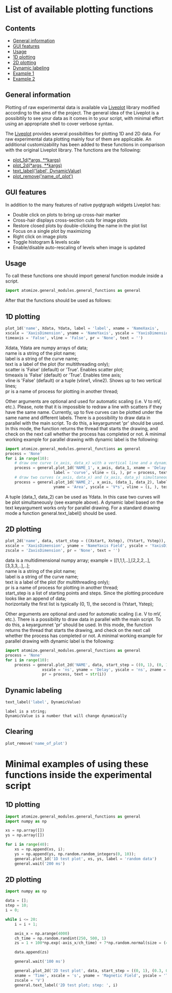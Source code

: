 # List of available plotting functions

## Contents
- [General information](#general-information)<br/>
- [GUI features](#gui-features)<br/>
- [Usage](#usage)<br/>
- [1D plotting](#1d-plotting)<br/>
- [2D plotting](#2d-plotting)<br/>
- [Dynamic labeling](#dynamic-labeling)<br/>
- [Example 1](#1d-plotting-1)<br/>
- [Example 2](#2d-plotting-1)<br/>

## General information
Plotting of raw experimental data is available via [Liveplot](https://github.com/PhilReinhold/liveplot) library modified according to the aims of the project.
The general idea of the Liveplot is a possibitily to see your data as it comes in to your script, with minimal effort using an appropriate shell to cover verbose syntax.

The [Liveplot](https://github.com/PhilReinhold/liveplot) provides several possibilities for plotting 1D and 2D data. For raw experimental data plotting mainly four of them are applicable. An additional customizability has been added to these functions in comparison with the original Liveplot library. The functions are the following:

- [plot_1d(*args, **kargs)](#1d-plotting)<br/>
- [plot_2d(*args, **kargs)](#2d-plotting)<br/>
- [text_label('label', DynamicValue)](#dynamic-labeling)<br/>
- [plot_remove('name_of_plot')](#clearing)<br/>

## GUI features
In addition to the many features of native pyqtgraph widgets Liveplot has:<br/>
- Double click on plots to bring up cross-hair marker<br/>
- Cross-hair displays cross-section cuts for image plots<br/>
- Restore closed plots by double-clicking the name in the plot list<br/>
- Focus on a single plot by maximizing<br/>
- Right click on image plots<br/>
- Toggle histogram & levels scale<br/>
- Enable/disable auto-rescaling of levels when image is updated<br/>

## Usage
To call these functions one should import general function module inside a script.
```python
import atomize.general_modules.general_functions as general
```
After that the functions should be used as follows:

## 1D plotting
```python	
plot_1d('name', Xdata, Ydata, label = 'label', xname = 'NameXaxis', 
xscale = 'XaxisDimension', yname = 'NameYaxis', yscale = 'YaxisDimension', scatter = 'False', 
timeaxis = 'False', vline = 'False', pr = 'None', text = '')
```
Xdata, Ydata are numpy arrays of data;<br/>
name is a string of the plot name;<br/>
label is a string of the curve name;<br/>
text is a label of the plot (for multithreading only);<br/>
scatter is 'False' (default) or 'True'. Enables scatter plot;<br/>
timeaxis is 'False' (default) or 'True'. Enables time axis;<br/>
vline is 'False' (default) or a tuple (vline1, vline2). Shows up to two vertical lines;<br/>
pr is a name of process for plotting in another thread;<br/>

Other arguments are optional and used for automatic scaling (i.e. V to mV, etc.). Please, note
that it is impossible to redraw a line with scatters if they have the same name. Currently, up 
to five curves can be plotted under the same name and different labels. 
There is a possibility to draw data in parallel with the main script. To do this, a keyargumnet 'pr'
should be used. In this mode, the function returns the thread that starts the drawing, and check on
the next call whether the process has completed or not. A minimal working example for parallel
drawing with dynamic label is the following:
```python
import atomize.general_modules.general_functions as general
process = 'None'
for i in range(10):
	# draw one curve (x_axis, data_x) with a vertical line and a dynamic label "text"
	process = general.plot_1d('NAME_1', x_axis, data_1, xname = 'Delay', xscale = 'ns', yname = 'Area', yscale = 'V*s',\
					 label = 'curve', vline = (i, ), pr = process, text = str(i))
	# draw two curves (x_axis, data_x) and (x_axis, data_y) simultaneously
	process = general.plot_1d('NAME_2', x_axis, (data_1, data_2), label = 'curve', xname = 'Delay', xscale = 'ns',\
					 yname = 'Area', yscale = 'V*s', vline = (i, ), text = str(i))
```
A tuple (data_1, data_2) can be used as Ydata. In this case two curves will be plot simultaneously (see example above).
A dynamic label based on the text keyargument works only for parallel drawing. For a standard drawing mode a function
general.text_label() should be used.

## 2D plotting
```python		
plot_2d('name', data, start_step = ((Xstart, Xstep), (Ystart, Ystep)), xname = 'NameXaxis',
xscale = 'XaxisDimension', yname = 'NameYaxis Field', yscale = 'YaxisDimension', zname = 'NameZaxis',
zscale = 'ZaxisDimension', pr = 'None', text = '')
```
data is a multidimensional numpy array; example = [[1,1,1,..],[2,2,2,..],[3,3,3,..],..];<br/>
name is a string of the plot name;<br/>
label is a string of the curve name;<br/>
text is a label of the plot (for multithreading only);<br/>
pr is a name of process for plotting in another thread;<br/>
start_step is a list of starting points and steps. Since the plotting procedure looks like an append of data;<br/>
horizontally the first list is typically (0, 1), the second is (Ystart, Ystep);<br/>

Other arguments are optional and used for automatic scaling (i.e. V to mV, etc.).
There is a possibility to draw data in parallel with the main script. To do this, a keyargumnet 'pr'
should be used. In this mode, the function returns the thread that starts the drawing, and check on
the next call whether the process has completed or not. A minimal working example for parallel
drawing with dynamic label is the following:
```python
import atomize.general_modules.general_functions as general
process = 'None'
for i in range(10):
    process = general.plot_2d('NAME', data, start_step = ((0, 1), (0, 1)), xname = 'Time',\
            	xscale = 'ns', yname = 'Delay', yscale = 'ns', zname = 'Intensity', zscale = 'V',\
            	pr = process, text = str(i))
```

## Dynamic labeling
```python
text_label('label', DynamicValue)
```
	label is a string;
	DynamicValue is a number that will change dynamically

## Clearing
```python
plot_remove('name_of_plot')
```
# Minimal examples of using these functions inside the experimental script

## 1D plotting
```python
import atomize.general_modules.general_functions as general
import numpy as np

xs = np.array([])
ys = np.array([])

for i in range(40):
	xs = np.append(xs, i);
	ys = np.append(ys, np.random.random_integers(0, 10));
	general.plot_1d('1D test plot', xs, ys, label = 'random data')
	general.wait('200 ms')
```
## 2D plotting
```python
import numpy as np

data = [];
step = 10;
i = 0;

while i <= 20:
	i = i + 1;

	axis_x = np.arange(4000)
	ch_time = np.random.randint(250, 500, 1)
	zs = 1 + 100*np.exp(-axis_x/ch_time) + 7*np.random.normal(size = (4000))

	data.append(zs)

	general.wait('100 ms')

	general.plot_2d('2D test plot', data, start_step = ((0, 1), (0.3, 0.001)),
	xname = 'Time', xscale = 's', yname = 'Magnetic Field', yscale = 'T', zname = 'Intensity',
	zscale = 'V')
	general.text_label('2D test plot; step: ', i)
```